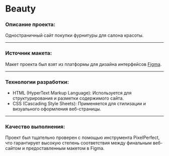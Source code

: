 # Beauty 

### Описание проекта: 
Одностраничный сайт покупки фурнитуры для салона красоты.
***
### Источник макета:
Макет проекта был взят из платформы для дизайна интерфейсов [Figma](https://www.figma.com/file/xDZ4GWdBOxfI6g3iMAUi1k/Templates-HTML%2FCSS-(Copy)?type=design&node-id=0%3A1&mode=design&t=iuAoR9nYK5M05Hlo-1).
***
### Технологии разработки:
- HTML (HyperText Markup Language): Используется для структурирования и разметки содержимого сайта.
- CSS (Cascading Style Sheets): Применяется для стилизации и визуального оформления веб-страницы.
***
### Качество выполнения:
Проект был тщательно проверен с помощью инструмента PixelPerfect, что гарантирует высокую степень соответствия между финальным веб-сайтом и предоставленным макетом в Figma.
